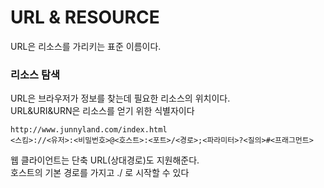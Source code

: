 # URL & RESOURCE

URL은 리소스를 가리키는 표준 이름이다.

### 리소스 탐색

URL은 브라우저가 정보를 찾는데 필요한 리소스의 위치이다.\
URL\&URI\&URN은 리소스를 얻기 위한 식별자이다

```
http://www.junnyland.com/index.html
<스킴>://<유저>:<비밀번호>@<호스트>:<포트>/<경로>;<파라미터>?<질의>#<프래그먼트>
```

웹 클라이언트는 단축 URL(상대경로)도 지원해준다.\
호스트의 기본 경로를 가지고 ./ 로 시작할 수 있다
